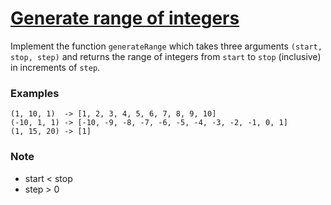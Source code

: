# [Generate range of integers](https://www.codewars.com/kata/generate-range-of-integers "https://www.codewars.com/kata/55eca815d0d20962e1000106")

Implement the function `generateRange` which takes three arguments `(start, stop, step)` and returns the range of integers from `start` to
`stop` (inclusive) in increments of `step`.

### Examples

```
(1, 10, 1)  -> [1, 2, 3, 4, 5, 6, 7, 8, 9, 10]
(-10, 1, 1) -> [-10, -9, -8, -7, -6, -5, -4, -3, -2, -1, 0, 1]
(1, 15, 20) -> [1]
```

### Note

- start < stop
- step > 0